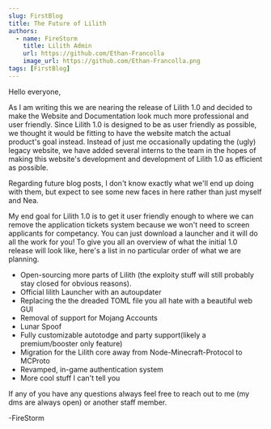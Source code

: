 ```yaml
---
slug: FirstBlog
title: The Future of Lilith
authors:
  - name: FireStorm
    title: Lilith Admin
    url: https://github.com/Ethan-Francolla
    image_url: https://github.com/Ethan-Francolla.png
tags: [FirstBlog]
---
```


Hello everyone,

As I am writing this we are nearing the release of Lilith 1.0 and decided to make the Website and Documentation look much more professional and user friendly. Since Lilith 1.0 is designed to be as user friendly as possible, we thought it would be fitting to have the website match the actual product's goal instead. Instead of just me occasionally updating the (ugly) legacy website, we have added several interns to the team in the hopes of making this website's development and development of Lilith 1.0 as efficient as possible.

Regarding future blog posts, I don't know exactly what we'll end up doing with them, but expect to see some new faces in here rather than just myself and Nea.

My end goal for Lilith 1.0 is to get it user friendly enough to where we can remove the application tickets system because we won't need to screen applicants for competancy. You can just download a launcher and it will do all the work for you! To give you all an overview of what the initial 1.0 release will look like, here's a list in no particular order of what we are planning.
- Open-sourcing more parts of Lilith (the exploity stuff will still probably stay closed for obvious reasons).
- Official lilith Launcher with an autoupdater 
- Replacing the the dreaded TOML file you all hate with a beautiful web GUI
- Removal of support for Mojang Accounts
- Lunar Spoof
- Fully customizable autotodge and party support(likely a premium/booster only feature)
- Migration for the Lilith core away from Node-Minecraft-Protocol to MCProto
- Revamped, in-game authentication system
- More cool stuff I can't tell you

If any of you have any questions always feel free to reach out to me (my dms are always open) or another staff member.

-FireStorm